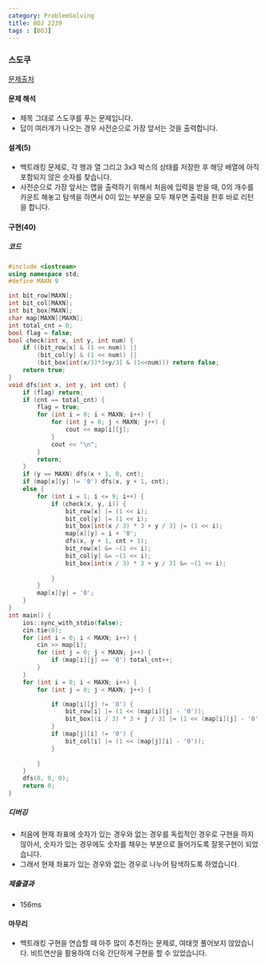 ```yaml
---
category: ProblemSolving
title: BOJ 2239
tags : [BOJ]
---
```

### 스도쿠
[문제출처](https://www.acmicpc.net/problem/2239)

#### 문제 해석
 - 제목 그대로 스도쿠를 푸는 문제입니다.
 - 답이 여러개가 나오는 경우 사전순으로 가장 앞서는 것을 출력합니다.
      
#### 설계(5)
 - 백트래킹 문제로, 각 행과 열 그리고 3x3 박스의 상태를 저장한 후 해당 배열에 아직 포함되지 않은 숫자를 찾습니다.
 - 사전순으로 가장 앞서는 맵을 출력하기 위해서 처음에 입력을 받을 때, 
 0의 개수를 카운트 해놓고 탐색을 하면서 0이 있는 부분을 모두 채우면 출력을 한후 바로 리턴을 합니다.
    
#### 구현(40)

##### 코드
```cpp
#include <iostream>
using namespace std;
#define MAXN 9

int bit_row[MAXN];
int bit_col[MAXN];
int bit_box[MAXN];
char map[MAXN][MAXN];
int total_cnt = 0;
bool flag = false;
bool check(int x, int y, int num) {
	if ((bit_row[x] & (1 << num)) ||
		(bit_col[y] & (1 << num)) ||
		(bit_box[int(x/3)*3+y/3] & (1<<num))) return false;
	return true;
}
void dfs(int x, int y, int cnt) {
	if (flag) return;
	if (cnt == total_cnt) {
		flag = true;
		for (int i = 0; i < MAXN; i++) {
			for (int j = 0; j < MAXN; j++) {
				cout << map[i][j];
			}
			cout << "\n";
		}
		return;
	}
	if (y == MAXN) dfs(x + 1, 0, cnt);
	if (map[x][y] != '0') dfs(x, y + 1, cnt);
	else {
		for (int i = 1; i <= 9; i++) {
			if (check(x, y, i)) {
				bit_row[x] |= (1 << i);
				bit_col[y] |= (1 << i);
				bit_box[int(x / 3) * 3 + y / 3] |= (1 << i);
				map[x][y] = i + '0';
				dfs(x, y + 1, cnt + 1);
				bit_row[x] &= ~(1 << i);
				bit_col[y] &= ~(1 << i);
				bit_box[int(x / 3) * 3 + y / 3] &= ~(1 << i);
				
			}
		}
		map[x][y] = '0';
	}
}
int main() {
	ios::sync_with_stdio(false);
	cin.tie(0);
	for (int i = 0; i < MAXN; i++) {
		cin >> map[i];
		for (int j = 0; j < MAXN; j++) {
			if (map[i][j] == '0') total_cnt++;
		}
	}
	for (int i = 0; i < MAXN; i++) {
		for (int j = 0; j < MAXN; j++) {

			if (map[i][j] != '0') {
				bit_row[i] |= (1 << (map[i][j] - '0'));
				bit_box[(i / 3) * 3 + j / 3] |= (1 << (map[i][j] - '0'));
			}
			if (map[j][i] != '0') {
				bit_col[i] |= (1 << (map[j][i] - '0'));
			}
			
		}
	}
	dfs(0, 0, 0);
	return 0;
}
```
##### 디버깅   
 - 처음에 현재 좌표에 숫자가 있는 경우와 없는 경우를 독립적인 경우로 구현을 하지 않아서, 
 숫자가 있는 경우에도 숫자를 채우는 부분으로 들어가도록 잘못구현이 되었습니다.
 - 그래서 현재 좌표가 있는 경우와 없는 경우로 나누어 탐색하도록 하였습니다.
      
##### 제출결과
 - 156ms

#### 마무리
 - 백트래킹 구현을 연습할 때 아주 많이 추천하는 문제로, 여태껏 풀어보지 않았습니다. 비트연산을 활용하여 더욱 간단하게 구현을 할 수 있었습니다.
